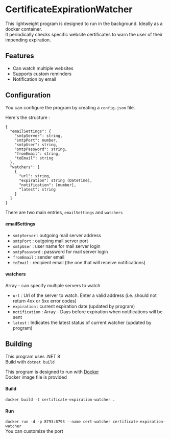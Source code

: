 # CertificateExpirationWatcher

This lightweight program is designed to run in the background. Ideally as a docker container.  
It periodically checks specific website certificates to warn the user of their impending expiration.  

## Features

- Can watch multiple websites
- Supports custom reminders
- Notification by email

## Configuration

You can configure the program by creating a `config.json` file.  
  
Here's the structure :  

```
{
  "emailSettings": {
    "smtpServer": string,
    "smtpPort": number,
    "smtpUser": string,
    "smtpPassword": string,
    "fromEmail": string,
    "toEmail": string
  },
  "watchers": [
    {
      "url": string,
      "expiration": string (DateTime),
      "notification": [number],
      "latest": string
    }
  ]
}
```

There are two main entries, `emailSettings` and `watchers`  

#### emailSettings

- `smtpServer` : outgoing mail server address
- `smtpPort` : outgoing mail server port
- `smtpUser` : user name for mail server login
- `smtpPassword` : password for mail server login
- `fromEmail` : sender email
- `toEmail` : recipient email (the one that will receive notifications)

#### watchers

Array - can specify multiple servers to watch  

- `url` : Url of the server to watch. Enter a valid address (i.e. should not return 4xx or 5xx error codes)
- `expiration` : current expiration date (updated by program)
- `notification` : Array - Days before expiration when notifications will be sent
- `latest` : Indicates the latest status of current watcher (updated by program)

## Building

This program uses .NET 8  
Build with `dotnet build`  
  
This program is designed to run with [Docker](https://www.docker.com/products/docker-desktop/)  
Docker image file is provided  

#### Build
`docker build -t certificate-expiration-watcher .`

#### Run
`docker run -d -p 8793:8793 --name cert-watcher certificate-expiration-watcher`  
You can customize the port